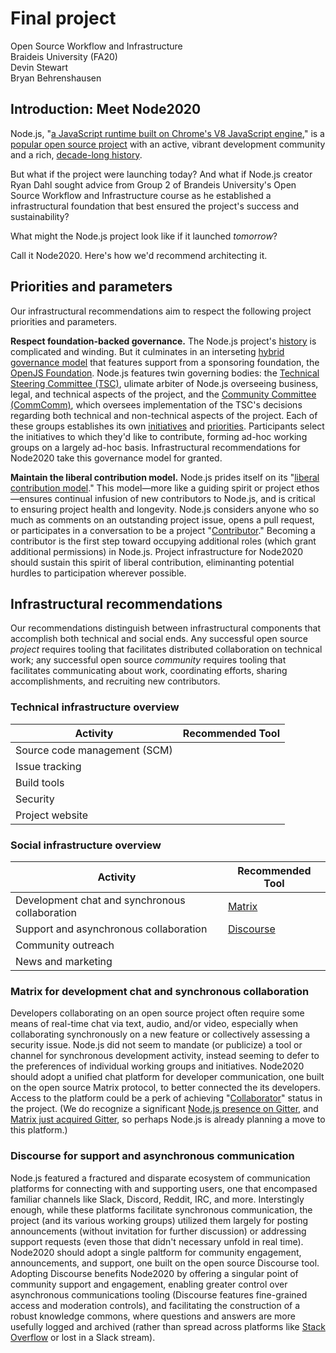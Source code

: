# Final project
Open Source Workflow and Infrastructure  
Braideis University (FA20)  
Devin Stewart  
Bryan Behrenshausen

## Introduction: Meet Node2020
Node.js, "[a JavaScript runtime built on Chrome's V8 JavaScript engine](https://nodejs.org/en/)," is a [popular open source project](https://nodesource.com/blog/enterprise-node-js-adoption-increases/) with an active, vibrant development community and a rich, [decade-long history](https://en.wikipedia.org/wiki/Node.js).

But what if the project were launching today? And what if Node.js creator Ryan Dahl sought advice from Group 2 of Brandeis University's Open Source Workflow and Infrastructure course as he established a infrastructural foundation that best ensured the project's success and sustainability?

What might the Node.js project look like if it launched *tomorrow*?

Call it Node2020. Here's how we'd recommend architecting it.

## Priorities and parameters
Our infrastructural recommendations aim to respect the following project priorities and parameters.

**Respect foundation-backed governance.** The Node.js project's [history](https://en.wikipedia.org/wiki/Node.js#History) is complicated and winding. But it culminates in an interseting [hybrid governance model](https://www.redhat.com/en/resources/guide-to-open-source-project-governance-models-overview) that features support from a sponsoring foundation, the [OpenJS Foundation](https://openjsf.org/). Node.js features twin governing bodies: the [Technical Steering Committee (TSC)](https://github.com/nodejs/TSC/blob/master/TSC-Charter.md), ulimate arbiter of Node.js overseeing business, legal, and technical aspects of the project, and the [Community Committee (CommComm)](https://nodejs.org/en/about/community/), which oversees implementation of the TSC's decisions regarding both technical and non-technical aspects of the project. Each of these groups establishes its own [initiatives](https://github.com/nodejs/community-committee#contributing) and [priorities](https://github.com/nodejs/TSC/blob/master/Strategic-Initiatives.md). Participants select the initiatives to which they'd like to contribute, forming ad-hoc working groups on a largely ad-hoc basis. Infrastructural recommendations for Node2020 take this governance model for granted.

**Maintain the liberal contribution model.** Node.js prides itself on its "[liberal contribution model](https://medium.com/the-node-js-collection/healthy-open-source-967fa8be7951)." This model—more like a guiding spirit or project ethos—ensures continual infusion of new contributors to Node.js, and is critical to ensuring project health and longevity. Node.js considers anyone who so much as comments on an outstanding project issue, opens a pull request, or participates in a conversation to be a project "[Contributor](https://nodejs.org/en/about/community/)." Becoming a contributor is the first step toward occupying additional roles (which grant additional permissions) in Node.js. Project infrastructure for Node2020 should sustain this spirit of liberal contribution, eliminanting potential hurdles to participation wherever possible.

## Infrastructural recommendations
Our recommendations distinguish between infrastructural components that accomplish both technical and social ends. Any successful open source *project* requires tooling that facilitates distributed collaboration on technical work; any successful open source *community* requires tooling that facilitates communicating about work, coordinating efforts, sharing accomplishments, and recruiting new contributors.

### Technical infrastructure overview
| Activity | Recommended Tool |
| - | - |
| Source code management (SCM) |  |
| Issue tracking |  |
| Build tools |  |
| Security |  |
| Project website |  |

### Social infrastructure overview
| Activity | Recommended Tool |
| - | - |
| Development chat and synchronous collaboration | [Matrix](https://matrix.org/) |
| Support and asynchronous collaboration | [Discourse](https://www.discourse.org/) |
| Community outreach |  |
| News and marketing |  |

### Matrix for development chat and synchronous collaboration
Developers collaborating on an open source project often require some means of real-time chat via text, audio, and/or video, especially when collaborating synchronously on a new feature or collectively assessing a security issue. Node.js did not seem to mandate (or publicize) a tool or channel for synchronous development activity, instead seeming to defer to the preferences of individual working groups and initiatives. Node2020 should adopt a unified chat platform for developer communication, one built on the open source Matrix protocol, to better connected the its developers. Access to the platform could be a perk of achieving "[Collaborator]((https://nodejs.org/en/about/community/))" status in the project. (We do recognize a significant [Node.js presence on Gitter](https://gitter.im/nodejs/home), and [Matrix just acquired Gitter](https://matrix.org/blog/2020/09/30/welcoming-gitter-to-matrix), so perhaps Node.js is already planning a move to this platform.)

### Discourse for support and asynchronous communication
Node.js featured a fractured and disparate ecosystem of communication platforms for connecting with and supporting users, one that encompased familiar channels like Slack, Discord, Reddit, IRC, and more. Interstingly enough, while these platforms facilitate synchronous communication, the project (and its various working groups) utilized them largely for posting announcements (without invitation for further discussion) or addressing support requests (even those that didn't necessary unfold in real time). Node2020 should adopt a single paltform for community engagement, announcements, and support, one built on the open source Discourse tool. Adopting Discourse benefits Node2020 by offering a singular point of community support and engagement, enabling greater control over asynchronous communications tooling (Discourse features fine-grained access and moderation controls), and facilitating the construction of a robust knowledge commons, where questions and answers are more usefully logged and archived (rather than spread across platforms like [Stack Overflow](https://stackoverflow.com/questions/tagged/node.js) or lost in a Slack stream).
